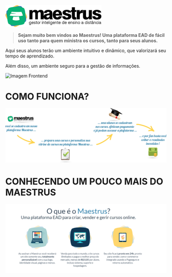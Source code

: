 
![Imagem Welcome](images/logo-maestrus300-horizontal.png)

> **Sejam muito bem vindos ao Maestrus! Uma plataforma EAD de fácil uso tanto para quem ministra os cursos, tanto para seus alunos.**

Aqui seus alunos terão um ambiente intuitivo e dinâmico, que valorizará seu tempo de aprendizado.

Além disso, um ambiente seguro para a gestão de informações.

![Imagem Frontend](bemvindo-maestrus.png?resize=300,574)



# COMO FUNCIONA? #

![Imagem Welcome](images/welcome_maestrus.jpg)




# CONHECENDO UM POUCO MAIS DO MAESTRUS #


![Imagem Welcome](images/conheca.png)